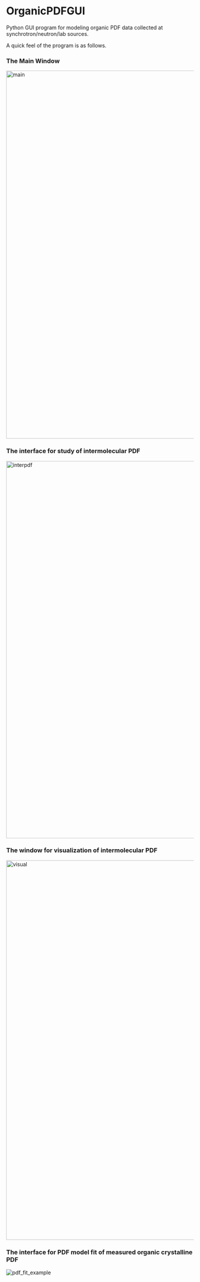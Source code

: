 # OrganicPDFGUI
Python GUI program for modeling organic PDF data collected at synchrotron/neutron/lab sources.

A quick feel of the program is as follows.

### The Main Window

<img width="986" alt="main" src="https://user-images.githubusercontent.com/8492535/33334474-9479beb4-d42f-11e7-9eea-2c79793cb522.png">

### The interface for study of intermolecular PDF

<img width="1011" alt="interpdf" src="https://user-images.githubusercontent.com/8492535/33414407-f35df4a8-d557-11e7-81ee-92c7c476211f.png">

### The window for visualization of intermolecular PDF 

<img width="1017" alt="visual" src="https://user-images.githubusercontent.com/8492535/34025409-679943e0-e115-11e7-8745-b74655c15e5b.png">

### The interface for PDF model fit of measured organic crystalline PDF

![pdf_fit_example](https://user-images.githubusercontent.com/8492535/33297682-fcef98de-d3a7-11e7-8837-0a888fab1ef5.png)


